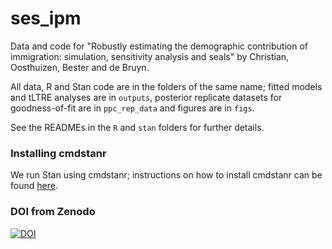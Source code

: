 # ses_ipm
Data and code for "Robustly estimating the demographic contribution of immigration: simulation, sensitivity analysis and seals" by Christian, Oosthuizen, Bester and de Bruyn.

All data, R and Stan code are in the folders of the same name; fitted models and tLTRE analyses are in `outputs`, posterior replicate datasets for goodness-of-fit are in `ppc_rep_data` and figures are in `figs`.

See the READMEs in the `R` and `stan` folders for further details.  

### Installing cmdstanr
We run Stan using cmdstanr; instructions on how to install cmdstanr can be found [here](https://mc-stan.org/cmdstanr/articles/cmdstanr.html).

### DOI from Zenodo

[![DOI](https://zenodo.org/badge/676141716.svg)](https://zenodo.org/doi/10.5281/zenodo.10512979)

